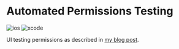 # Automated Permissions Testing
![ios](https://img.shields.io/badge/iOS-10-lightgrey.svg)
![xcode](https://img.shields.io/badge/Xcode-9.0-blue.svg)

UI testing permissions as described in [my blog post](https://merela.org/automated-permissions-testing.html).
